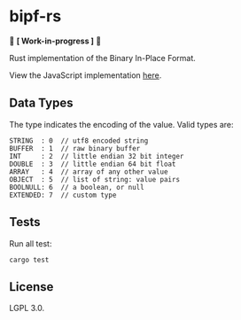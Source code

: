 <!--
SPDX-FileCopyrightText: 2021 Andrew 'glyph' Reid

SPDX-License-Identifier: CC0-1.0
-->

# bipf-rs

:japanese_goblin: **[ Work-in-progress ]** :japanese_goblin:

Rust implementation of the Binary In-Place Format.

View the JavaScript implementation [here](https://github.com/ssbc/bipf).

## Data Types

The type indicates the encoding of the value. Valid types are:

```
STRING  : 0  // utf8 encoded string
BUFFER  : 1  // raw binary buffer
INT     : 2  // little endian 32 bit integer
DOUBLE  : 3  // little endian 64 bit float
ARRAY   : 4  // array of any other value
OBJECT  : 5  // list of string: value pairs
BOOLNULL: 6  // a boolean, or null
EXTENDED: 7  // custom type
```

## Tests

Run all test:

`cargo test`

## License

LGPL 3.0.

